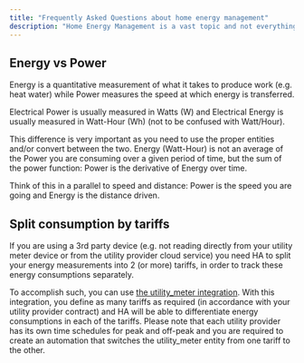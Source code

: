 ```yaml
---
title: "Frequently Asked Questions about home energy management"
description: "Home Energy Management is a vast topic and not everything might be clear. This page tries to clarify a couple of things."
---
```


## Energy vs Power

Energy is a quantitative measurement of what it takes to produce work (e.g. heat water) while Power measures the speed at which energy is transferred.

Electrical Power is usually measured in Watts (W) and Electrical Energy is usually measured in Watt-Hour (Wh) (not to be confused with Watt/Hour).

This difference is very important as you need to use the proper entities and/or convert between the two. Energy (Watt-Hour) is not an average of the Power you are consuming over a given period of time, but the sum of the power function: Power is the derivative of Energy over time.

Think of this in a parallel to speed and distance: Power is the speed you are going and Energy is the distance driven.

## Split consumption by tariffs

If you are using a 3rd party device (e.g. not reading directly from your utility meter device or from the utility provider cloud service) you need HA to split your energy measurements into 2 (or more) tariffs, in order to track these energy consumptions separately.

To accomplish such, you can use [the utility_meter integration](/integrations/utility_meter/). With this integration, you define as many tariffs as required (in accordance with your utility provider contract) and HA will be able to differentiate energy consumptions in each of the tariffs. Please note that each utility provider has its own time schedules for peak and off-peak and you are required to create an automation that switches the utility_meter entity from one tariff to the other.
